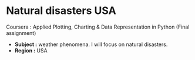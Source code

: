 # Natural disasters USA
Coursera : Applied Plotting, Charting &amp; Data Representation in Python (Final assignment)
- **Subject :** weather phenomena. I will focus on natural disasters.
- **Region :** USA